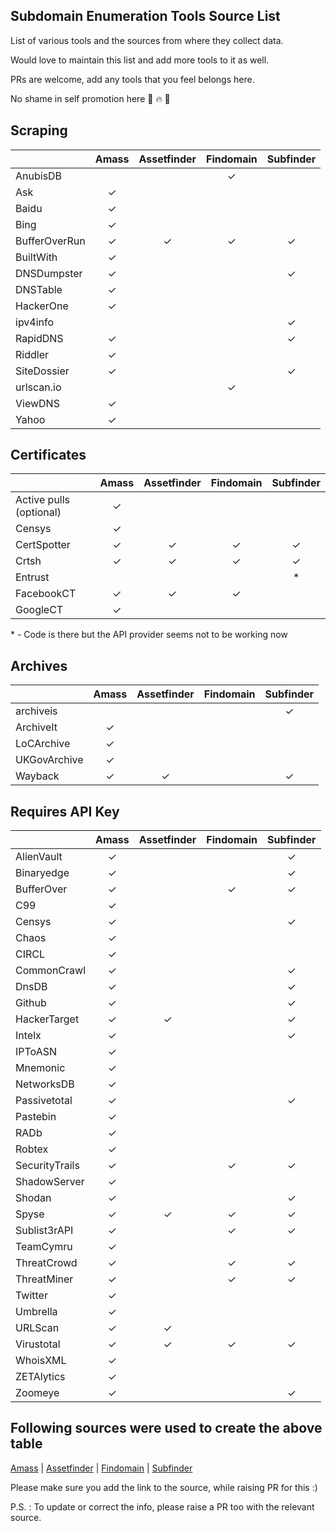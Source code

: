 ## Subdomain Enumeration Tools Source List

List of various tools and the sources from where they collect data.

Would love to maintain this list and add more tools to it as well.

PRs are welcome, add any tools that you feel belongs here. 

No shame in self promotion here   :partying_face:  :fire: :tada: 


## Scraping

|               | Amass | Assetfinder | Findomain | Subfinder |
|---------------|:-----:|:-----------:|:---------:|:---------:|
| AnubisDB      |       |             | ✓         |           |
| Ask           | ✓     |             |           |           |
| Baidu         | ✓     |             |           |           |
| Bing          | ✓     |             |           |           |
| BufferOverRun | ✓     | ✓           | ✓         | ✓         |
| BuiltWith     | ✓     |             |           |           |
| DNSDumpster   | ✓     |             |           | ✓         |
| DNSTable      | ✓     |             |           |           |
| HackerOne     | ✓     |             |           |           |
| ipv4info      |       |             |           | ✓         |
| RapidDNS      | ✓     |             |           | ✓         |
| Riddler       | ✓     |             |           |           |
| SiteDossier   | ✓     |             |           | ✓         |
| urlscan.io    |       |             | ✓         |           |
| ViewDNS       | ✓     |             |           |           |
| Yahoo         | ✓     |             |           |           |

## Certificates

|                         | Amass | Assetfinder | Findomain | Subfinder |
|-------------------------|:-----:|:-----------:|:---------:|:---------:|
| Active pulls (optional) | ✓     |             |           |           |
| Censys                  | ✓     |             |           |           |
| CertSpotter             | ✓     | ✓           | ✓         | ✓         |
| Crtsh                   | ✓     | ✓           | ✓         | ✓         |
| Entrust                 |       |             |           | *         |
| FacebookCT              | ✓     | ✓           | ✓         |           |
| GoogleCT                | ✓     |             |           |           |

\* - Code is there but the API provider seems not to be working now

## Archives 

|              | Amass | Assetfinder | Findomain | Subfinder |
|--------------|:-----:|:-----------:|:---------:|:---------:|
| archiveis    |       |             |           | ✓         |
| ArchiveIt    | ✓     |             |           |           |
| LoCArchive   | ✓     |             |           |           |
| UKGovArchive | ✓     |             |           |           |
| Wayback      | ✓     | ✓           |           | ✓         |


## Requires API Key


|                | Amass | Assetfinder | Findomain | Subfinder |
|----------------|:-----:|:-----------:|:---------:|:---------:|
| AlienVault     | ✓     |             |           | ✓         |
| Binaryedge     | ✓     |             |           | ✓         |
| BufferOver     | ✓     |             | ✓         | ✓         |
| C99            | ✓     |             |           |           |
| Censys         | ✓     |             |           | ✓         |
| Chaos          | ✓     |             |           |           |
| CIRCL          | ✓     |             |           |           |
| CommonCrawl    | ✓     |             |           | ✓         |
| DnsDB          | ✓     |             |           | ✓         |
| Github         | ✓     |             |           | ✓         |
| HackerTarget   | ✓     | ✓           |           | ✓         |
| Intelx         | ✓     |             |           | ✓         |
| IPToASN        | ✓     |             |           |           |
| Mnemonic       | ✓     |             |           |           |
| NetworksDB     | ✓     |             |           |           |
| Passivetotal   | ✓     |             |           | ✓         |
| Pastebin       | ✓     |             |           |           |
| RADb           | ✓     |             |           |           |
| Robtex         | ✓     |             |           |           |
| SecurityTrails | ✓     |             | ✓         | ✓         |
| ShadowServer   | ✓     |             |           |           |
| Shodan         | ✓     |             |           | ✓         |
| Spyse          | ✓     | ✓           | ✓         | ✓         |
| Sublist3rAPI   | ✓     |             | ✓         | ✓         |
| TeamCymru      | ✓     |             |           |           |
| ThreatCrowd    | ✓     |             | ✓         | ✓         |
| ThreatMiner    | ✓     |             | ✓         | ✓         |
| Twitter        | ✓     |             |           |           |
| Umbrella       | ✓     |             |           |           |
| URLScan        | ✓     | ✓           |           |           |
| Virustotal     | ✓     | ✓           | ✓         | ✓         |
| WhoisXML       | ✓     |             |           |           |
| ZETAlytics     | ✓     |             |           |           |
| Zoomeye        | ✓     |             |           | ✓         |


## Following sources were used to create the above table
[Amass](https://github.com/OWASP/Amass#-owasp-amass) | [Assetfinder](https://github.com/tomnomnom/assetfinder#implemented) | [Findomain](https://github.com/Edu4rdSHL/findomain#how-it-works) | [Subfinder](https://github.com/projectdiscovery/subfinder/tree/master/pkg/subscraping/sources)

Please make sure you add the link to the source, while raising PR for this :)

P.S. : To update or correct the info, please raise a PR too with the relevant source.
